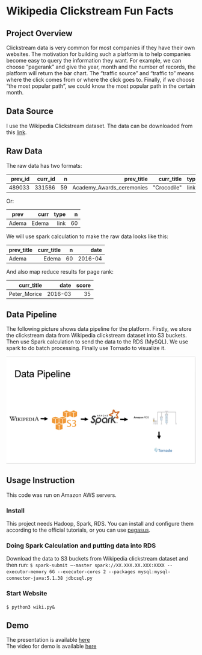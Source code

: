 # Wikipedia Clickstream Fun Facts

## Project Overview
Clickstream data is very common for most companies if they have their own websites. The motivation for building such a platform is to help companies become easy to query the information they want. For example, we can choose “pagerank” and give the year, month and the number of records, the platform will return the bar chart. The “traffic source” and “traffic to” means where the click comes from or where the click goes to. Finally, if we choose “the most popular path”, we could know the most popular path in the certain month.



## Data Source
I use the Wikipedia Clickstream dataset. The data can be downloaded from this [link](https://figshare.com/articles/Wikipedia_Clickstream). 

## Raw Data 
The raw data has two formats:

| prev_id    | curr_id    | n    | prev_title                | curr_title |type  |
| ----------:|-----------:|-----:|--------------------------:|-----------:|------|
| 489033     | 331586     | 59   | Academy_Awards_ceremonies |"Crocodile" |link  |

Or:

| prev          | curr          | type                |n              | 
| ------------- |--------------:| -------------------:|--------------:|
| Adema         | Edema         | link                |60             |

We will use spark calculation to make the raw data looks like this:

| prev_title    | curr_title    | n        |date       | 
| ------------- |--------------:| --------:|----------:|
| Adema         | Edema         | 60       |2016-04    |

And also map reduce results for page rank:

| curr_title    | date        |score      | 
|--------------:| -----------:|----------:|
| Peter_Morice  | 2016-03     |35         |


## Data Pipeline
The following picture shows data pipeline for the platform. Firstly, we store the clickstream data from Wikipedia clickstream dataset into S3 buckets. Then use Spark calculation to send the data to the RDS (MySQL). We use spark to do batch processing. Finally use Tornado to visualize it.

![datapipeline](/image/datapipeline.png?raw=true "datapipeline")

## Usage Instruction
This code was run on Amazon AWS servers.

### Install
This project needs Hadoop, Spark, RDS. You can install and configure them according to the official tutorials, or you can use [pegasus](https://github.com/InsightDataScience/pegasus).

### Doing Spark Calculation and putting data into RDS
Download the data to S3 buckets from Wikipedia clickstream dataset and then run:
`$ spark-submit –-master spark://XX.XXX.XX.XXX:XXXX --executor-memory 6G --executor-cores 2 --packages mysql:mysql-connector-java:5.1.38 jdbcsql.py`

### Start Website
`$ python3 wiki.py&`

## Demo
The presentation is available [here](https://docs.google.com/presentation/d/1lkSeNTzUgU4D2U-KtZPIB759OwDPlRdGKNvouwHB06k/edit#slide=id.p4)
<br>
The video for demo is available [here](https://youtu.be/FnRXnQxDefQ)




